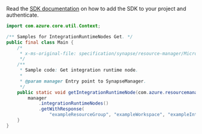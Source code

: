 Read the [SDK documentation](https://github.com/Azure/azure-sdk-for-java/blob/azure-resourcemanager-synapse_1.0.0-beta.3/sdk/synapse/azure-resourcemanager-synapse/README.md) on how to add the SDK to your project and authenticate.

```java
import com.azure.core.util.Context;

/** Samples for IntegrationRuntimeNodes Get. */
public final class Main {
    /*
     * x-ms-original-file: specification/synapse/resource-manager/Microsoft.Synapse/preview/2021-06-01-preview/examples/IntegrationRuntimeNodes_Get.json
     */
    /**
     * Sample code: Get integration runtime node.
     *
     * @param manager Entry point to SynapseManager.
     */
    public static void getIntegrationRuntimeNode(com.azure.resourcemanager.synapse.SynapseManager manager) {
        manager
            .integrationRuntimeNodes()
            .getWithResponse(
                "exampleResourceGroup", "exampleWorkspace", "exampleIntegrationRuntime", "Node_1", Context.NONE);
    }
}
```
